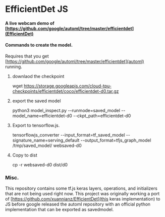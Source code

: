 # EfficientDet JS

#### A live webcam demo of [https://github.com/google/automl/tree/master/efficientdet](EfficientDet)

#### Commands to create the model.

Requires that you get [https://github.com/google/automl/tree/master/efficientdet](automl) running.

1. downlaod the checkpoint

    wget https://storage.googleapis.com/cloud-tpu-checkpoints/efficientdet/coco/efficientdet-d0.tar.gz

2. export the saved model

    python3 model_inspect.py --runmode=saved_model --model_name=efficientdet-d0 --ckpt_path=efficientdet-d0 

3. Export to tensorflow.js.

    tensorflowjs_converter --input_format=tf_saved_model --signature_name=serving_default --output_format=tfjs_graph_model  /tmp/saved_model/ websaved-d0 

4. Copy to dist

    cp -r websaved-d0 dist/d0 


### Misc.

This repository contains some tf.js keras layers, operations, and initializers that are not being used right now. This project was originally working a port of [https://github.com/xuannianz/EfficientDet](this keras implementation) to JS before google released the automl repository with an official python implementation that can be exported as savedmodel.
